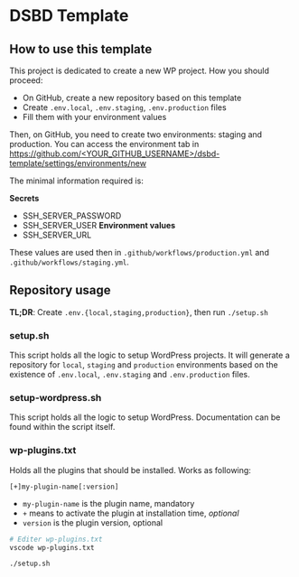 # DSBD Template

##  How to use this template

This project is dedicated to create a new WP project. How you should proceed:
- On GitHub, create a new repository based on this template
- Create `.env.local`, `.env.staging`, `.env.production` files
- Fill them with your environment values

Then, on GitHub, you need to create two environments: staging and production.
You can access the environment tab in [https://github.com/<YOUR_GITHUB_USERNAME>/dsbd-template/settings/environments/new](https://github.com/<YOUR_GITHUB_USERNAME>/dsbd-template/settings/environments/new)

The minimal information required is:

**Secrets**
- SSH_SERVER_PASSWORD
- SSH_SERVER_USER
**Environment values**
- SSH_SERVER_URL

These values are used then in `.github/workflows/production.yml` and `.github/workflows/staging.yml`.

## Repository usage

**TL;DR**: Create `.env.{local,staging,production}`, then run `./setup.sh` 

### setup.sh
This script holds all the logic to setup WordPress projects.
It will generate a repository for `local`, `staging` and `production` environments based on the existence of `.env.local`, `.env.staging` and `.env.production` files.

### setup-wordpress.sh

This script holds all the logic to setup WordPress. Documentation can be found within the script itself.

### wp-plugins.txt
Holds all the plugins that should be installed. Works as following:

`[+]my-plugin-name[:version]`

- `my-plugin-name` is the plugin name, mandatory
- `+` means to activate the plugin at installation time, *optional*
- `version` is the plugin version, optional

```sh
# Editer wp-plugins.txt
vscode wp-plugins.txt

./setup.sh
```


